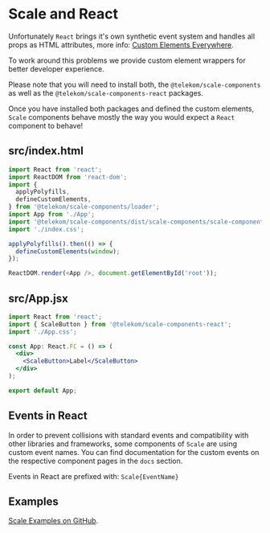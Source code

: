 # Scale and React

Unfortunately `React` brings it's own synthetic event system and handles all props as HTML attributes, more info: <a href="https://custom-elements-everywhere.com/">Custom Elements Everywhere</a>.

To work around this problems we provide custom element wrappers for better developer experience.

Please note that you will need to install both, the `@telekom/scale-components` as well as the `@telekom/scale-components-react` packages.

Once you have installed both packages and defined the custom elements, `Scale` components behave mostly the way you would expect a `React` component to behave!

## src/index.html

```javascript
import React from 'react';
import ReactDOM from 'react-dom';
import {
  applyPolyfills,
  defineCustomElements,
} from '@telekom/scale-components/loader';
import App from './App';
import '@telekom/scale-components/dist/scale-components/scale-components.css';
import './index.css';

applyPolyfills().then(() => {
  defineCustomElements(window);
});

ReactDOM.render(<App />, document.getElementById('root'));
```

## src/App.jsx

```jsx
import React from 'react';
import { ScaleButton } from '@telekom/scale-components-react';
import './App.css';

const App: React.FC = () => (
  <div>
    <ScaleButton>Label</ScaleButton>
  </div>
);

export default App;
```

## Events in React

In order to prevent collisions with standard events and compatibility with other libraries and frameworks,
some components of `Scale` are using custom event names. You can find documentation for the custom events on the respective component pages in the `docs` section.

Events in React are prefixed with: `Scale{EventName}`

## Examples

[Scale Examples on GitHub](https://github.com/telekom/scale-examples).
